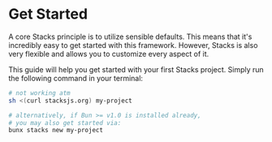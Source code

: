 # Get Started

A core Stacks principle is to utilize sensible defaults. This means that it's incredibly easy to get started with this framework. However, Stacks is also very flexible and allows you to customize every aspect of it.

This guide will help you get started with your first Stacks project. Simply run the following command in your terminal:

```bash
# not working atm
sh <(curl stacksjs.org) my-project

# alternatively, if Bun >= v1.0 is installed already,
# you may also get started via:
bunx stacks new my-project
```
